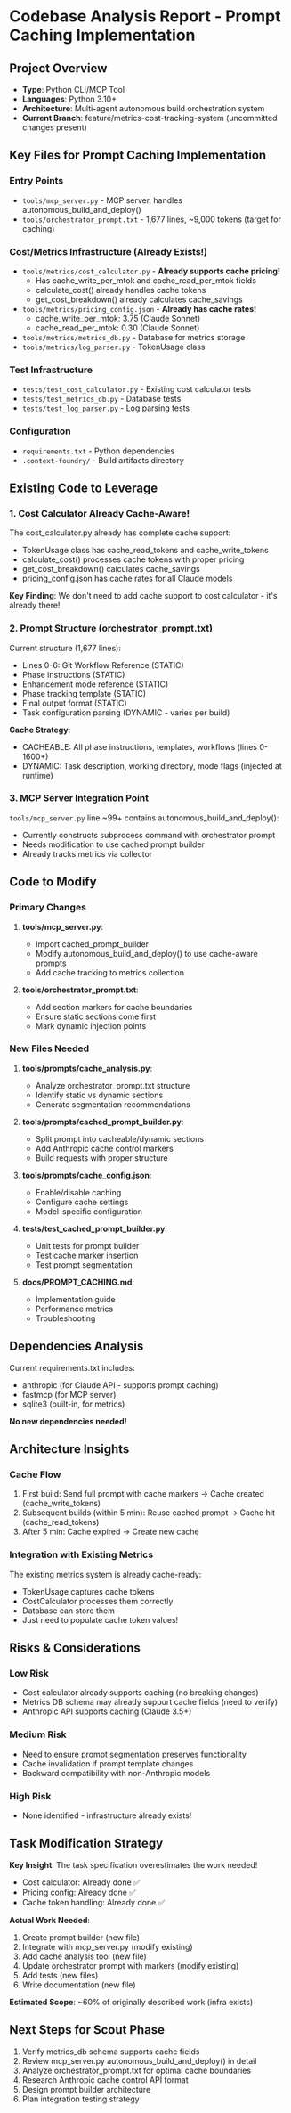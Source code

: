 # Codebase Analysis Report - Prompt Caching Implementation

## Project Overview
- **Type**: Python CLI/MCP Tool
- **Languages**: Python 3.10+
- **Architecture**: Multi-agent autonomous build orchestration system
- **Current Branch**: feature/metrics-cost-tracking-system (uncommitted changes present)

## Key Files for Prompt Caching Implementation

### Entry Points
- `tools/mcp_server.py` - MCP server, handles autonomous_build_and_deploy()
- `tools/orchestrator_prompt.txt` - 1,677 lines, ~9,000 tokens (target for caching)

### Cost/Metrics Infrastructure (Already Exists!)
- `tools/metrics/cost_calculator.py` - **Already supports cache pricing!**
  - Has cache_write_per_mtok and cache_read_per_mtok fields
  - calculate_cost() already handles cache tokens
  - get_cost_breakdown() already calculates cache_savings
- `tools/metrics/pricing_config.json` - **Already has cache rates!**
  - cache_write_per_mtok: 3.75 (Claude Sonnet)
  - cache_read_per_mtok: 0.30 (Claude Sonnet)
- `tools/metrics/metrics_db.py` - Database for metrics storage
- `tools/metrics/log_parser.py` - TokenUsage class

### Test Infrastructure
- `tests/test_cost_calculator.py` - Existing cost calculator tests
- `tests/test_metrics_db.py` - Database tests
- `tests/test_log_parser.py` - Log parsing tests

### Configuration
- `requirements.txt` - Python dependencies
- `.context-foundry/` - Build artifacts directory

## Existing Code to Leverage

### 1. Cost Calculator Already Cache-Aware!
The cost_calculator.py already has complete cache support:
- TokenUsage class has cache_read_tokens and cache_write_tokens
- calculate_cost() processes cache tokens with proper pricing
- get_cost_breakdown() calculates cache_savings
- pricing_config.json has cache rates for all Claude models

**Key Finding**: We don't need to add cache support to cost calculator - it's already there!

### 2. Prompt Structure (orchestrator_prompt.txt)
Current structure (1,677 lines):
- Lines 0-6: Git Workflow Reference (STATIC)
- Phase instructions (STATIC)
- Enhancement mode reference (STATIC)
- Phase tracking template (STATIC)
- Final output format (STATIC)
- Task configuration parsing (DYNAMIC - varies per build)

**Cache Strategy**:
- CACHEABLE: All phase instructions, templates, workflows (lines 0-1600+)
- DYNAMIC: Task description, working directory, mode flags (injected at runtime)

### 3. MCP Server Integration Point
`tools/mcp_server.py` line ~99+ contains autonomous_build_and_deploy():
- Currently constructs subprocess command with orchestrator prompt
- Needs modification to use cached prompt builder
- Already tracks metrics via collector

## Code to Modify

### Primary Changes
1. **tools/mcp_server.py**:
   - Import cached_prompt_builder
   - Modify autonomous_build_and_deploy() to use cache-aware prompts
   - Add cache tracking to metrics collection

2. **tools/orchestrator_prompt.txt**:
   - Add section markers for cache boundaries
   - Ensure static sections come first
   - Mark dynamic injection points

### New Files Needed
1. **tools/prompts/cache_analysis.py**:
   - Analyze orchestrator_prompt.txt structure
   - Identify static vs dynamic sections
   - Generate segmentation recommendations

2. **tools/prompts/cached_prompt_builder.py**:
   - Split prompt into cacheable/dynamic sections
   - Add Anthropic cache control markers
   - Build requests with proper structure

3. **tools/prompts/cache_config.json**:
   - Enable/disable caching
   - Configure cache settings
   - Model-specific configuration

4. **tests/test_cached_prompt_builder.py**:
   - Unit tests for prompt builder
   - Test cache marker insertion
   - Test prompt segmentation

5. **docs/PROMPT_CACHING.md**:
   - Implementation guide
   - Performance metrics
   - Troubleshooting

## Dependencies Analysis
Current requirements.txt includes:
- anthropic (for Claude API - supports prompt caching)
- fastmcp (for MCP server)
- sqlite3 (built-in, for metrics)

**No new dependencies needed!**

## Architecture Insights

### Cache Flow
1. First build: Send full prompt with cache markers → Cache created (cache_write_tokens)
2. Subsequent builds (within 5 min): Reuse cached prompt → Cache hit (cache_read_tokens)
3. After 5 min: Cache expired → Create new cache

### Integration with Existing Metrics
The existing metrics system is already cache-ready:
- TokenUsage captures cache tokens
- CostCalculator processes them correctly
- Database can store them
- Just need to populate cache token values!

## Risks & Considerations

### Low Risk
- Cost calculator already supports caching (no breaking changes)
- Metrics DB schema may already support cache fields (need to verify)
- Anthropic API supports caching (Claude 3.5+)

### Medium Risk
- Need to ensure prompt segmentation preserves functionality
- Cache invalidation if prompt template changes
- Backward compatibility with non-Anthropic models

### High Risk
- None identified - infrastructure already exists!

## Task Modification Strategy

**Key Insight**: The task specification overestimates the work needed!
- Cost calculator: Already done ✅
- Pricing config: Already done ✅
- Cache token handling: Already done ✅

**Actual Work Needed**:
1. Create prompt builder (new file)
2. Integrate with mcp_server.py (modify existing)
3. Add cache analysis tool (new file)
4. Update orchestrator prompt with markers (modify existing)
5. Add tests (new files)
6. Write documentation (new file)

**Estimated Scope**: ~60% of originally described work (infra exists)

## Next Steps for Scout Phase
1. Verify metrics_db schema supports cache fields
2. Review mcp_server.py autonomous_build_and_deploy() in detail
3. Analyze orchestrator_prompt.txt for optimal cache boundaries
4. Research Anthropic cache control API format
5. Design prompt builder architecture
6. Plan integration testing strategy
